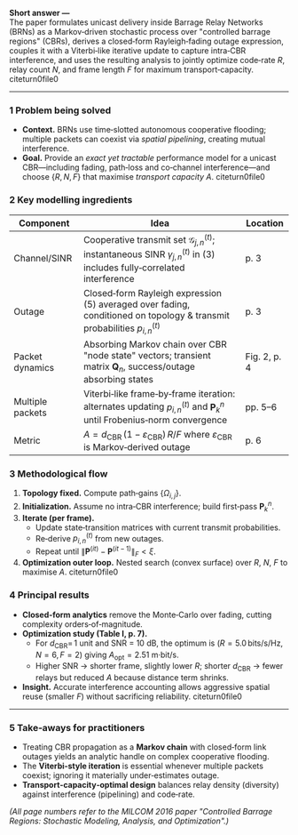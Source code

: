 **Short answer —**  
The paper formulates unicast delivery inside Barrage Relay Networks (BRNs) as a Markov‑driven stochastic process over "controlled barrage regions" (CBRs), derives a closed‑form Rayleigh‑fading outage expression, couples it with a Viterbi‑like iterative update to capture intra‑CBR interference, and uses the resulting analysis to jointly optimize code‑rate $R$, relay count $N$, and frame length $F$ for maximum transport‑capacity. citeturn0file0  

---

### 1  Problem being solved  
- **Context.** BRNs use time‑slotted autonomous cooperative flooding; multiple packets can coexist via *spatial pipelining*, creating mutual interference.  
- **Goal.** Provide an *exact yet tractable* performance model for a unicast CBR—including fading, path‑loss and co‑channel interference—and choose $\{R,N,F\}$ that maximise *transport capacity* $A$. citeturn0file0  

### 2  Key modelling ingredients  
| Component | Idea | Location |
|-----------|------|----------|
|Channel/SINR | Cooperative transmit set $\mathcal{G}_{j,n}^{(t)}$; instantaneous SINR $\gamma^{(t)}_{j,n}$ in (3) includes fully‑correlated interference | p. 3 |
|Outage | Closed‑form Rayleigh expression (5) averaged over fading, conditioned on topology & transmit probabilities $p_{i,n}^{(t)}$ | p. 3 |
|Packet dynamics | Absorbing Markov chain over CBR "node state" vectors; transient matrix $\mathbf{Q}_n$, success/outage absorbing states | Fig. 2, p. 4 |
|Multiple packets | Viterbi‑like frame‑by‑frame iteration: alternates updating $p_{i,n}^{(t)}$ and $\mathbf{P}_k^{n}$ until Frobenius‑norm convergence | pp. 5–6 |
|Metric | $A = d_{\mathrm{CBR}}\,(1-\varepsilon_{\mathrm{CBR}})\,R/F$ where $\varepsilon_{\mathrm{CBR}}$ is Markov‑derived outage | p. 6 |

### 3  Methodological flow  
1. **Topology fixed.** Compute path‑gains $\{\Omega_{i,j}\}$.  
2. **Initialization.** Assume no intra‑CBR interference; build first‑pass $\mathbf{P}_k^{n}$.  
3. **Iterate (per frame).**  
   - Update state‑transition matrices with current transmit probabilities.  
   - Re‑derive $p_{i,n}^{(t)}$ from new outages.  
   - Repeat until $\|\mathbf{P}^{(it)}-\mathbf{P}^{(it-1)}\|_F<\xi$.  
4. **Optimization outer loop.** Nested search (convex surface) over $R$, $N$, $F$ to maximise $A$. citeturn0file0  

### 4  Principal results  
- **Closed‑form analytics** remove the Monte‑Carlo over fading, cutting complexity orders‑of‑magnitude.  
- **Optimization study (Table I, p. 7).**  
  - For $d_{\mathrm{CBR}}{=}\,1$ unit and SNR = 10 dB, the optimum is $(R{=}5.0\,\text{bits/s/Hz},\,N{=}6,\,F{=}2)$ giving $A_\text{opt}=2.51$ m·bit/s.  
  - Higher SNR → shorter frame, slightly lower $R$; shorter $d_{\mathrm{CBR}}$ → fewer relays but reduced $A$ because distance term shrinks.  
- **Insight.** Accurate interference accounting allows aggressive spatial reuse (smaller $F$) without sacrificing reliability. citeturn0file0  

---

### 5  Take‑aways for practitioners  
- Treating CBR propagation as a **Markov chain** with closed‑form link outages yields an analytic handle on complex cooperative flooding.  
- The **Viterbi‑style iteration** is essential whenever multiple packets coexist; ignoring it materially under‑estimates outage.  
- **Transport‑capacity‑optimal design** balances relay density (diversity) against interference (pipelining) and code‑rate.  

*(All page numbers refer to the MILCOM 2016 paper "Controlled Barrage Regions: Stochastic Modeling, Analysis, and Optimization".)*